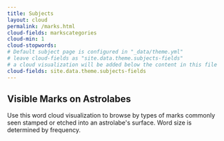 ```yaml
---
title: Subjects
layout: cloud
permalink: /marks.html
cloud-fields: markscategories
cloud-min: 1
cloud-stopwords: 
# Default subject page is configured in "_data/theme.yml"
# leave cloud-fields as "site.data.theme.subjects-fields"
# a cloud visualization will be added below the content in this file
cloud-fields: site.data.theme.subjects-fields
---
```


## Visible Marks on Astrolabes

Use this word cloud visualization to browse by types of marks commonly seen stamped or etched into an astrolabe's surface. Word size is determined by frequency.
